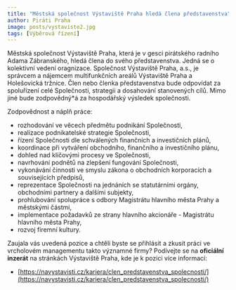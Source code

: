 ```yaml
---
title: "Městská společnost Výstaviště Praha hledá člena představenstva"
author: Piráti Praha
image: posts/vystaviste2.jpg
tags: [Výběrová řízení]
---
```


Městská společnost Výstaviště Praha, která je v gesci pirátského radního Adama Zábranského, hledá člena do svého představenstva. Jedná se o kolektivní vedení oragnizace. Společnost Výstaviště Praha, a.s., je správcem a nájemcem multifunkčních areálů Výstaviště Praha a Holešovická tržnice. Člen nebo členka představenstva bude odpovídat za spoluřízení celé Společnosti, strategii a dosahování stanovených cílů. Mimo jiné bude zodpovědný*á za hospodářský výsledek společnosti.

Zodpovědnost a náplň práce:

* rozhodování ve věcech předmětu podnikání Společnosti,
* realizace podnikatelské strategie Společnosti,
* řízení Společnosti dle schválených finančních a investičních plánů,
* koordinace při vytváření obchodního, finančního a investičního plánu,
* dohled nad klíčovými procesy ve Společnosti,
* navrhování podnětů na zlepšení fungování Společnosti,
* vykonávání činnosti ve smyslu zákona o obchodních korporacích a souvisejících předpisů,
* reprezentace Společnosti na jednáních se statutárními orgány, obchodními partnery a dalšími subjekty,
* prohlubování spolupráce s odbory Magistrátu hlavního města Prahy a městskými částmi,
* implementace požadavků ze strany hlavního akcionáře - Magistrátu hlavního města Prahy,
* rozvoj firemní kultury.

Zaujala vás uvedená pozice a chtěli byste se přihlásit a zkusit práci ve vrcholovém managementu takto významné firmy? Podívejte se na **oficiální inzerát** na stránkách Výstaviště Praha, kde je k pozici více informací: 

* [https://navystavisti.cz/kariera/clen_predstavenstva_spolecnosti/](https://navystavisti.cz/kariera/clen_predstavenstva_spolecnosti/)
